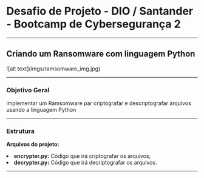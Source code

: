 <h1>Desafio de Projeto - DIO / Santander - Bootcamp de Cybersegurança 2</h1>
<hr>
<h2>Criando um Ransomware com linguagem Python </h2> 
![alt text](imgs/ramsomware_img.jpg)

<hr>
<h3>Objetivo Geral</h3>
<p>implementar um Ramsomware par criptografar e descriptografar arquivos usando a linguagem Python</p>
<hr>
<h3>Estrutura</h3>
<p><b>Arquivos do projeto:</b></p>
<li><b>encrypter.py:</b> Código que irá criptografar os arquivos;</li>
<li><b>decrypter.py:</b> Código que irá decriptografar os arquivos.</li>
<hr>
